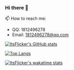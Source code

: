 ### Hi there 👋

📫 How to reach me:
- QQ: 1812496278
- Email: 1812496278@qq.com

[![ItsFlicker's GitHub stats](https://github-readme-stats.vercel.app/api?username=ItsFlicker&show_icons=true)](https://github.com/anuraghazra/github-readme-stats)

[![Top Langs](https://github-readme-stats.vercel.app/api/top-langs/?username=ItsFlicker)](https://github.com/anuraghazra/github-readme-stats)

[![ItsFlicker's wakatime stats](https://github-readme-stats.vercel.app/api/wakatime?username=ItsFlicker)](https://github.com/anuraghazra/github-readme-stats)

<!--
**ItsFlicker/ItsFlicker** is a ✨ _special_ ✨ repository because its `README.md` (this file) appears on your GitHub profile.

Here are some ideas to get you started:

- 🔭 I’m currently working on ...
- 🌱 I’m currently learning ...
- 👯 I’m looking to collaborate on ...
- 🤔 I’m looking for help with ...
- 💬 Ask me about ...
- 📫 How to reach me: ...
- 😄 Pronouns: ...
- ⚡ Fun fact: ...
-->
